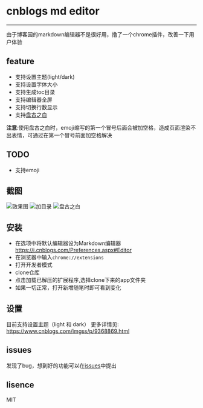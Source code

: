 # cnblogs md editor
-----

由于博客园的markdown编辑器不是很好用，撸了一个chrome插件，改善一下用户体验

## feature

- 支持设置主题(light/dark)
- 支持设置字体大小
- 支持生成toc目录
- 支持编辑器全屏
- 支持切换行数显示
- 支持[盘古之白](https://github.com/vinta/pangu.js)

**注意**:使用盘古之白时，emoji缩写的第一个冒号后面会被加空格，造成页面渲染不出表情，可通过在第一个冒号前面加空格解决

## TODO

- 支持emoji

## 截图

![效果图](https://raw.githubusercontent.com/imgss/cnblogs-mdEditor/master/images/mdeditor.png)
![加目录](https://raw.githubusercontent.com/imgss/cnblogs-mdEditor/master/images/shatter1.gif)
![盘古之白](https://raw.githubusercontent.com/imgss/cnblogs-mdEditor/master/images/shatter2.gif)

## 安装
- 在选项中将默认编辑器设为Markdown编辑器 https://i.cnblogs.com/Preferences.aspx#Editor
- 在浏览器中输入`chrome://extensions`
- 打开开发者模式
- clone仓库
- 点击加载已解压的扩展程序,选择clone下来的app文件夹
- 如果一切正常，打开新增随笔时即可看到变化

## 设置

目前支持设置主题（light 和 dark）
更多详情见: https://www.cnblogs.com/imgss/p/9368869.html

## issues

发现了bug，想到好的功能可以在[issues](https://github.com/imgss/cnblogs-mdEditor/issues)中提出

## lisence

MIT




